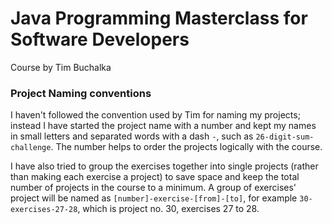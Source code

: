 # Java Programming Masterclass for Software Developers

Course by Tim Buchalka

### Project Naming conventions
I haven't followed the convention used by Tim for naming my projects; instead I have started the
 project name with a
 number and kept my names
 in small letters and separated words with a dash `-`, such as `26-digit-sum-challenge`. The
  number helps to order the projects logically with the course.

I have also tried to group the exercises together into single projects (rather than making each
   exercise a project) to save space and keep the total number of projects in the course to a
    minimum. A group of exercises' project will be named as `[number]-exercise-[from]-[to]`, for
     example `30-exercises-27-28`, which is project no. 30, exercises 27 to 28.
